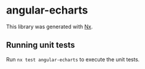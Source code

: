 # angular-echarts

This library was generated with [Nx](https://nx.dev).

## Running unit tests

Run `nx test angular-echarts` to execute the unit tests.
